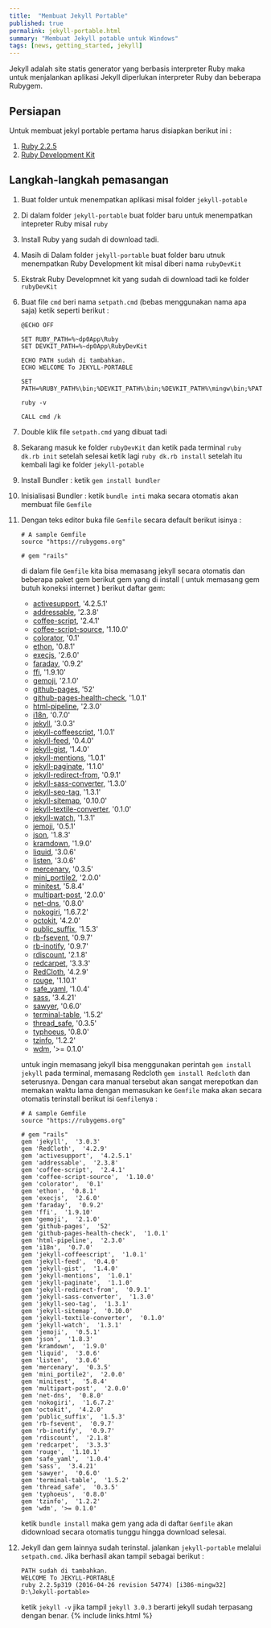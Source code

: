 ```yaml
---
title:  "Membuat Jekyll Portable"
published: true
permalink: jekyll-portable.html
summary: "Membuat Jekyll potable untuk Windows"
tags: [news, getting_started, jekyll]
---
```


Jekyll adalah site statis generator yang berbasis interpreter Ruby maka untuk menjalankan aplikasi Jekyll diperlukan interpreter Ruby dan beberapa Rubygem.

## Persiapan

Untuk membuat jekyl portable pertama harus disiapkan berikut ini :

1. [Ruby 2.2.5](http://rubyinstaller.org/downloads/)
2. [Ruby Development Kit](http://rubyinstaller.org/downloads/)

## Langkah-langkah pemasangan

1. Buat folder untuk menempatkan aplikasi misal folder `jekyll-potable`
2. Di dalam folder `jekyll-portable` buat folder baru untuk menempatkan intepreter Ruby misal `ruby`
3. Install Ruby yang sudah di download tadi.
4. Masih di Dalam folder `jekyll-portable` buat folder baru utnuk menempatkan Ruby Development kit misal diberi nama `rubyDevKit`
5. Ekstrak Ruby Developmnet kit yang sudah di download tadi ke folder `rubyDevKit`
6. Buat file `cmd` beri nama `setpath.cmd` (bebas menggunakan nama apa saja) ketik seperti berikut :

   ```
   @ECHO OFF
   
   SET RUBY_PATH=%~dp0App\Ruby
   SET DEVKIT_PATH=%~dp0App\RubyDevKit
   
   ECHO PATH sudah di tambahkan.
   ECHO WELCOME To JEKYLL-PORTABLE
   
   SET PATH=%RUBY_PATH%\bin;%DEVKIT_PATH%\bin;%DEVKIT_PATH%\mingw\bin;%PATH%;
   
   ruby -v
   
   CALL cmd /k
   ```

7. Double klik file `setpath.cmd` yang dibuat tadi
8. Sekarang masuk ke folder `rubyDevKit` dan ketik pada terminal `ruby dk.rb init` setelah selesai ketik lagi `ruby dk.rb install` setelah itu kembali lagi ke folder `jekyll-potable`
9. Install Bundler : ketik `gem install bundler`
10. Inisialisasi Bundler : ketik `bundle inti` maka secara otomatis akan membuat file `Gemfile`
11. Dengan teks editor buka file `Gemfile` secara default berikut isinya :

    ```
    # A sample Gemfile
    source "https://rubygems.org"
    
    # gem "rails"
    ```
    
    di dalam file `Gemfile` kita bisa memasang jekyll secara otomatis dan beberapa paket gem berikut gem yang di install ( untuk memasang gem butuh koneksi internet ) berikut daftar gem:

    * [activesupport](https://rubygems.org/gems/activesupport),  '4.2.5.1'
    * [addressable](https://rubygems.org/gems/addressable),  '2.3.8'
    * [coffee-script](https://rubygems.org/gems/coffee-script),  '2.4.1'
    * [coffee-script-source](https://rubygems.org/gems/coffee-script-source),  '1.10.0'
    * [colorator](https://rubygems.org/gems/colorator),  '0.1'
    * [ethon](https://rubygems.org/gems/ethon),  '0.8.1'
    * [execjs](https://rubygems.org/gems/execjs),  '2.6.0'
    * [faraday](https://rubygems.org/gems/faraday),  '0.9.2'
    * [ffi](https://rubygems.org/gems/ffi),  '1.9.10'
    * [gemoji](https://rubygems.org/gems/gemoji),  '2.1.0'
    * [github-pages](https://rubygems.org/gems/github-pages),  '52'
    * [github-pages-health-check](https://rubygems.org/gems/github-pages-health-check),  '1.0.1'
    * [html-pipeline](https://rubygems.org/gems/html-pipeline),  '2.3.0'
    * [i18n](https://rubygems.org/gems/i18n),  '0.7.0'
    * [jekyll](https://rubygems.org/gems/jekyll),  '3.0.3'
    * [jekyll-coffeescript](https://rubygems.org/gems/jekyll-coffeescript),  '1.0.1'
    * [jekyll-feed](https://rubygems.org/gems/jekyll-feed),  '0.4.0'
    * [jekyll-gist](https://rubygems.org/gems/jekyll-gist),  '1.4.0'
    * [jekyll-mentions](https://rubygems.org/gems/jekyll-mentions),  '1.0.1'
    * [jekyll-paginate](https://rubygems.org/gems/jekyll-paginate),  '1.1.0'
    * [jekyll-redirect-from](https://rubygems.org/gems/jekyll-redirect-from),  '0.9.1'
    * [jekyll-sass-converter](https://rubygems.org/gems/jekyll-sass-converter),  '1.3.0'
    * [jekyll-seo-tag](https://rubygems.org/gems/jekyll-seo-tag),  '1.3.1'
    * [jekyll-sitemap](https://rubygems.org/gems/jekyll-sitemap),  '0.10.0'
    * [jekyll-textile-converter](https://rubygems.org/gems/jekyll-textile-converter),  '0.1.0'
    * [jekyll-watch](https://rubygems.org/gems/jekyll-watch),  '1.3.1'
    * [jemoji](https://rubygems.org/gems/jemoji),  '0.5.1'
    * [json](https://rubygems.org/gems/json),  '1.8.3'
    * [kramdown](https://rubygems.org/gems/kramdown),  '1.9.0'
    * [liquid](https://rubygems.org/gems/liquid),  '3.0.6'
    * [listen](https://rubygems.org/gems/listen),  '3.0.6'
    * [mercenary](https://rubygems.org/gems/mercenary),  '0.3.5'
    * [mini_portile2](https://rubygems.org/gems/mini_portile2),  '2.0.0'
    * [minitest](https://rubygems.org/gems/minitest),  '5.8.4'
    * [multipart-post](https://rubygems.org/gems/multipart-post),  '2.0.0'
    * [net-dns](https://rubygems.org/gems/net-dns),  '0.8.0'
    * [nokogiri](https://rubygems.org/gems/nokogiri),  '1.6.7.2'
    * [octokit](https://rubygems.org/gems/octokit),  '4.2.0'
    * [public_suffix](https://rubygems.org/gems/public_suffix),  '1.5.3'
    * [rb-fsevent](https://rubygems.org/gems/rb-fsevent),  '0.9.7'
    * [rb-inotify](https://rubygems.org/gems/rb-inotify),  '0.9.7'
    * [rdiscount](https://rubygems.org/gems/rdiscount),  '2.1.8'
    * [redcarpet](https://rubygems.org/gems/redcarpet),  '3.3.3'
    * [RedCloth](https://rubygems.org/gems/RedCloth),  '4.2.9'
    * [rouge](https://rubygems.org/gems/rouge),  '1.10.1'
    * [safe_yaml](https://rubygems.org/gems/safe_yaml),  '1.0.4'
    * [sass](https://rubygems.org/gems/sass),  '3.4.21'
    * [sawyer](https://rubygems.org/gems/sawyer),  '0.6.0'
    * [terminal-table](https://rubygems.org/gems/terminal-table),  '1.5.2'
    * [thread_safe](https://rubygems.org/gems/thread_safe),  '0.3.5'
    * [typhoeus](https://rubygems.org/gems/typhoeus),  '0.8.0'
    * [tzinfo](https://rubygems.org/gems/tzinfo),  '1.2.2'
    * [wdm](https://rubygems.org/gems/wdm), '>= 0.1.0'


    untuk ingin memasang jekyll bisa menggunakan perintah `gem install jekyll` pada terminal, memasang Redcloth `gem install Redcloth` dan seterusnya. Dengan cara manual tersebut akan sangat merepotkan dan memakan waktu lama dengan memasukan ke `Gemfile` maka akan secara otomatis terinstall	berikut isi `Gemfile`nya :

    ```
    # A sample Gemfile
    source "https://rubygems.org"
    
    # gem "rails"
    gem 'jekyll',  '3.0.3'
    gem 'RedCloth',  '4.2.9'
    gem 'activesupport',  '4.2.5.1'
    gem 'addressable',  '2.3.8'
    gem 'coffee-script',  '2.4.1'
    gem 'coffee-script-source',  '1.10.0'
    gem 'colorator',  '0.1'
    gem 'ethon',  '0.8.1'
    gem 'execjs',  '2.6.0'
    gem 'faraday',  '0.9.2'
    gem 'ffi',  '1.9.10'
    gem 'gemoji',  '2.1.0'
    gem 'github-pages',  '52'
    gem 'github-pages-health-check',  '1.0.1'
    gem 'html-pipeline',  '2.3.0'
    gem 'i18n',  '0.7.0'
    gem 'jekyll-coffeescript',  '1.0.1'
    gem 'jekyll-feed',  '0.4.0'
    gem 'jekyll-gist',  '1.4.0'
    gem 'jekyll-mentions',  '1.0.1'
    gem 'jekyll-paginate',  '1.1.0'
    gem 'jekyll-redirect-from',  '0.9.1'
    gem 'jekyll-sass-converter',  '1.3.0'
    gem 'jekyll-seo-tag',  '1.3.1'
    gem 'jekyll-sitemap',  '0.10.0'
    gem 'jekyll-textile-converter',  '0.1.0'
    gem 'jekyll-watch',  '1.3.1'
    gem 'jemoji',  '0.5.1'
    gem 'json',  '1.8.3'
    gem 'kramdown',  '1.9.0'
    gem 'liquid',  '3.0.6'
    gem 'listen',  '3.0.6'
    gem 'mercenary',  '0.3.5'
    gem 'mini_portile2',  '2.0.0'
    gem 'minitest',  '5.8.4'
    gem 'multipart-post',  '2.0.0'
    gem 'net-dns',  '0.8.0'
    gem 'nokogiri',  '1.6.7.2'
    gem 'octokit',  '4.2.0'
    gem 'public_suffix',  '1.5.3'
    gem 'rb-fsevent',  '0.9.7'
    gem 'rb-inotify',  '0.9.7'
    gem 'rdiscount',  '2.1.8'
    gem 'redcarpet',  '3.3.3'
    gem 'rouge',  '1.10.1'
    gem 'safe_yaml',  '1.0.4'
    gem 'sass',  '3.4.21'
    gem 'sawyer',  '0.6.0'
    gem 'terminal-table',  '1.5.2'
    gem 'thread_safe',  '0.3.5'
    gem 'typhoeus',  '0.8.0'
    gem 'tzinfo',  '1.2.2'
    gem 'wdm', '>= 0.1.0'
    ```
    
    ketik `bundle install` maka gem yang ada di daftar `Gemfile` akan didownload secara otomatis tunggu hingga download selesai.

12. Jekyll dan gem lainnya sudah terinstal. jalankan `jekyll-portable` melalui `setpath.cmd`. Jika berhasil akan tampil sebagai berikut :

    ```
	PATH sudah di tambahkan.
    WELCOME To JEKYLL-PORTABLE
    ruby 2.2.5p319 (2016-04-26 revision 54774) [i386-mingw32]
    D:\Jekyll-portable>
	```

	ketik `jekyll -v` jika tampil `jekyll 3.0.3` berarti jekyll sudah terpasang dengan benar.
{% include links.html %}
